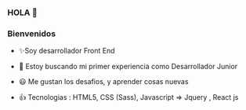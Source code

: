 ### HOLA 👋
###  Bienvenidos 


- ✨Soy desarrollador Front End

- 🔭 Estoy buscando mi primer experiencia como Desarrollador Junior

- :smiley: Me gustan los desafios, y aprender cosas nuevas 

- :+1: Tecnologias : HTML5, CSS (Sass), Javascript => Jquery  , React js

